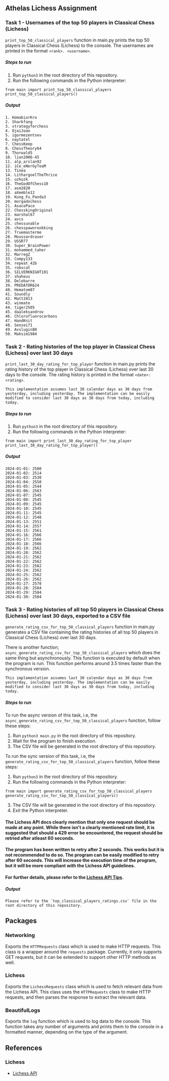 ## Athelas Lichess Assignment

### Task 1 - Usernames of the top 50 players in Classical Chess (Lichess)

`print_top_50_classical_players` function in main.py prints the top 50 players in Classical Chess (Lichess) to the console. The usernames are printed in the format `<rank>. <username>`.

##### Steps to run

1. Run `python3` in the root directory of this repository.
2. Run the following commands in the Python interpreter:

```
from main import print_top_50_classical_players
print_top_50_classical_players()
```

##### Output

```
1. HomabiorKro
2. Sharkfang
3. strategyforchess
4. OjaiJoao
5. igormezentsev
6. naytatel
7. ChessKeep
8. ChessTheory64
9. Thorwald5
10. lion2006-45
11. alp_arslan92
12. iCe_eNerGyTeaM
13. Tinea
14. LithargoelTheThrice
15. uzkuzk
16. TheGodOfChess10
17. asm2020
18. aXemble12
19. Kung_Fu_Panda3
20. morgadochess
21. AsacoPaco
22. ChesskingOriginal
23. marshal67
24. avcs
25. chessunable
26. chesspawnrookking
27. Truemasterme
28. Moussardraser
29. USSR77
30. Super_BrainPower
31. mohammed_taher
32. MarregZ
33. Compy133
34. repeat_42b
35. robscat
36. SILVERKNIGHT101
37. shaheus
38. Delebarre
39. PREDATOR624
40. Hematom87
41. Soundly
42. Matt2013
43. winmate
44. tiger2505
45. daaleksandrov
46. Chlorofluorocarbons
47. HandKnit
48. Sensei71
49. Avslugin80
50. Maksim1984
```

### Task 2 - Rating histories of the top player in Classical Chess (Lichess) over last 30 days

`print_last_30_day_rating_for_top_player` function in main.py prints the rating history of the top player in Classical Chess (Lichess) over last 30 days to the console. The rating history is printed in the format `<date>: <rating>`.

```This implementation assumes last 30 calendar days as 30 days from yesterday, including yesterday. The implementation can be easily modified to consider last 30 days as 30 days from today, including today.```

##### Steps to run

1. Run `python3` in the root directory of this repository.
2. Run the following commands in the Python interpreter:

```
from main import print_last_30_day_rating_for_top_player
print_last_30_day_rating_for_top_player()
```

##### Output

```
2024-01-01: 2500
2024-01-02: 2514
2024-01-03: 2530
2024-01-04: 2550
2024-01-05: 2544
2024-01-06: 2563
2024-01-07: 2545
2024-01-08: 2545
2024-01-09: 2545
2024-01-10: 2545
2024-01-11: 2545
2024-01-12: 2548
2024-01-13: 2551
2024-01-14: 2557
2024-01-15: 2561
2024-01-16: 2566
2024-01-17: 2566
2024-01-18: 2566
2024-01-19: 2562
2024-01-20: 2562
2024-01-21: 2562
2024-01-22: 2562
2024-01-23: 2562
2024-01-24: 2562
2024-01-25: 2562
2024-01-26: 2562
2024-01-27: 2578
2024-01-28: 2584
2024-01-29: 2584
2024-01-30: 2584
```

### Task 3 - Rating histories of all top 50 players in Classical Chess (Lichess) over last 30 days, exported to a CSV file

`generate_rating_csv_for_top_50_classical_players` function in main.py generates a CSV file containing the rating histories of all top 50 players in Classical Chess (Lichess) over last 30 days.

There is another function, `async_generate_rating_csv_for_top_50_classical_players` which does the same thing but asynchronously. This function is executed by default when the program is run. This function performs around 3.5 times faster than the synchronous version.

```This implementation assumes last 30 calendar days as 30 days from yesterday, including yesterday. The implementation can be easily modified to consider last 30 days as 30 days from today, including today.```

##### Steps to run

To run the async version of this task, i.e, the `async_generate_rating_csv_for_top_50_classical_players` function, follow these steps:

1. Run `python3 main.py` in the root directory of this repository.
2. Wait for the program to finish execution.
3. The CSV file will be generated in the root directory of this repository.

To run the sync version of this task, i.e, the `generate_rating_csv_for_top_50_classical_players` function, follow these steps:

1. Run `python3` in the root directory of this repository.
2. Run the following commands in the Python interpreter:

```
from main import generate_rating_csv_for_top_50_classical_players
generate_rating_csv_for_top_50_classical_players()
```

3. The CSV file will be generated in the root directory of this repository.
4. Exit the Python interpreter.

#### The Lichess API docs clearly mention that only one request should be made at any point. While there isn't a clearly mentioned rate limit, it is suggested that should a 429 error be encountered, the request should be retried after atleast 60 seconds.
#### The program has been written to retry after 2 seconds. This works but it is not recommended to do so. The program can be easily modified to retry after 60 seconds. This will increase the execution time of the program, but it will be more compliant with the Lichess API guidelines. 
#### For further details, please refer to the [Lichess API Tips](https://lichess.org/page/api-tips).

##### Output

```
Please refer to the `top_classical_players_ratings.csv` file in the root directory of this repository.
```

## Packages

### Networking

Exports the `HTTPRequests` class which is used to make HTTP requests. This class is a wrapper around the `requests` package. Currently, it only supports GET requests, but it can be extended to support other HTTP methods as well.

### Lichess

Exports the `LichessRequests` class which is used to fetch relevant data from the Lichess API. This class uses the `HTTPRequests` class to make HTTP requests, and then parses the response to extract the relevant data.

### BeautifulLogs

Exports the `log` function which is used to log data to the console. This function takes any number of arguments and prints them to the console in a formatted manner, depending on the type of the argument.

## References

### Lichess

- [Lichess API](https://lichess.org/api)